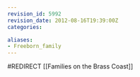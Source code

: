 ```yaml
---
revision_id: 5992
revision_date: 2012-08-16T19:39:00Z
categories:

aliases:
- Freeborn_family
---
```


#REDIRECT [[Families on the Brass Coast]]